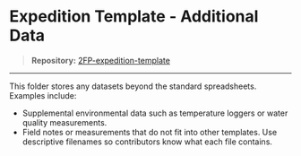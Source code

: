 # Expedition Template - Additional Data

> **Repository:** [2FP-expedition-template](https://github.com/two-frontiers-project/2FP-expedition-template)

---

This folder stores any datasets beyond the standard spreadsheets.
Examples include:
- Supplemental environmental data such as temperature loggers or water quality measurements.
- Field notes or measurements that do not fit into other templates.
Use descriptive filenames so contributors know what each file contains.
